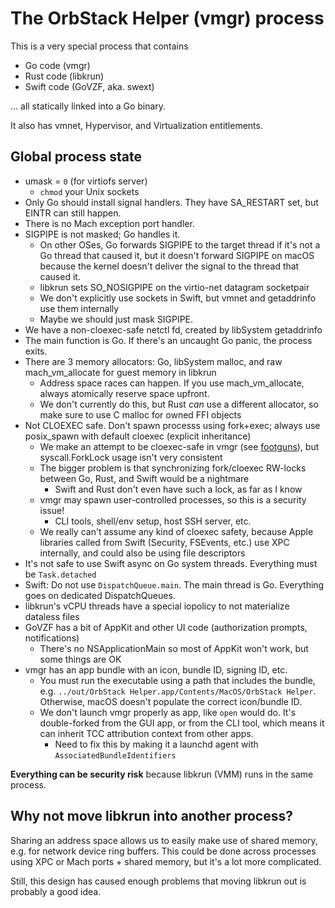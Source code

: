 # The OrbStack Helper (vmgr) process

This is a very special process that contains

- Go code (vmgr)
- Rust code (libkrun)
- Swift code (GoVZF, aka. swext)

... all statically linked into a Go binary.

It also has vmnet, Hypervisor, and Virtualization entitlements.

## Global process state

- umask = `0` (for virtiofs server)
  - `chmod` your Unix sockets
- Only Go should install signal handlers. They have SA_RESTART set, but EINTR can still happen.
- There is no Mach exception port handler.
- SIGPIPE is not masked; Go handles it.
  - On other OSes, Go forwards SIGPIPE to the target thread if it's not a Go thread that caused it, but it doesn't forward SIGPIPE on macOS because the kernel doesn't deliver the signal to the thread that caused it.
  - libkrun sets SO_NOSIGPIPE on the virtio-net datagram socketpair
  - We don't explicitly use sockets in Swift, but vmnet and getaddrinfo use them internally
  - Maybe we should just mask SIGPIPE.
- We have a non-cloexec-safe netctl fd, created by libSystem getaddrinfo
- The main function is Go. If there's an uncaught Go panic, the process exits.
- There are 3 memory allocators: Go, libSystem malloc, and raw mach_vm_allocate for guest memory in libkrun
  - Address space races can happen. If you use mach_vm_allocate, always atomically reserve space upfront.
  - We don't currently do this, but Rust *can* use a different allocator, so make sure to use C malloc for owned FFI objects
- Not CLOEXEC safe. Don't spawn processs using fork+exec; always use posix_spawn with default cloexec (explicit inheritance)
  - We make an attempt to be cloexec-safe in vmgr (see [footguns](footguns.md)), but syscall.ForkLock usage isn't very consistent
  - The bigger problem is that synchronizing fork/cloexec RW-locks between Go, Rust, and Swift would be a nightmare
    - Swift and Rust don't even have such a lock, as far as I know
  - vmgr may spawn user-controlled processes, so this is a security issue!
    - CLI tools, shell/env setup, host SSH server, etc.
  - We really can't assume any kind of cloexec safety, because Apple libraries called from Swift (Security, FSEvents, etc.) use XPC internally, and could also be using file descriptors
- It's not safe to use Swift async on Go system threads. Everything must be `Task.detached`
- Swift: Do not use `DispatchQueue.main`. The main thread is Go. Everything goes on dedicated DispatchQueues.
- libkrun's vCPU threads have a special iopolicy to not materialize dataless files
- GoVZF has a bit of AppKit and other UI code (authorization prompts, notifications)
  - There's no NSApplicationMain so most of AppKit won't work, but some things are OK
- vmgr has an app bundle with an icon, bundle ID, signing ID, etc.
  - You must run the executable using a path that includes the bundle, e.g. `../out/OrbStack Helper.app/Contents/MacOS/OrbStack Helper`. Otherwise, macOS doesn't populate the correct icon/bundle ID.
  - We don't launch vmgr properly as app, like `open` would do. It's double-forked from the GUI app, or from the CLI tool, which means it can inherit TCC attribution context from other apps.
    - Need to fix this by making it a launchd agent with `AssociatedBundleIdentifiers`

**Everything can be security risk** because libkrun (VMM) runs in the same process.

## Why not move libkrun into another process?

Sharing an address space allows us to easily make use of shared memory, e.g. for network device ring buffers. This could be done across processes using XPC or Mach ports + shared memory, but it's a lot more complicated.

Still, this design has caused enough problems that moving libkrun out is probably a good idea.
